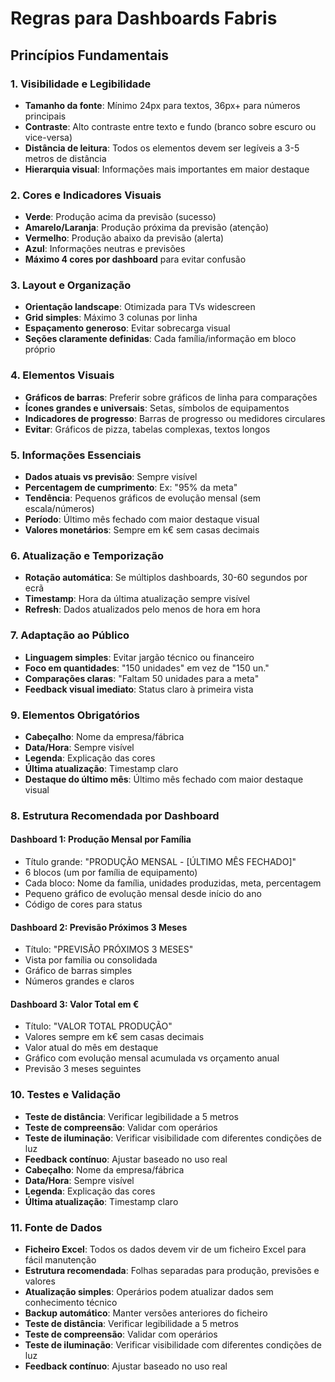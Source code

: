 # Regras para Dashboards Fabris

## **Princípios Fundamentais**

### 1. **Visibilidade e Legibilidade**
- **Tamanho da fonte**: Mínimo 24px para textos, 36px+ para números principais
- **Contraste**: Alto contraste entre texto e fundo (branco sobre escuro ou vice-versa)
- **Distância de leitura**: Todos os elementos devem ser legíveis a 3-5 metros de distância
- **Hierarquia visual**: Informações mais importantes em maior destaque

### 2. **Cores e Indicadores Visuais**
- **Verde**: Produção acima da previsão (sucesso)
- **Amarelo/Laranja**: Produção próxima da previsão (atenção)
- **Vermelho**: Produção abaixo da previsão (alerta)
- **Azul**: Informações neutras e previsões
- **Máximo 4 cores por dashboard** para evitar confusão

### 3. **Layout e Organização**
- **Orientação landscape**: Otimizada para TVs widescreen
- **Grid simples**: Máximo 3 colunas por linha
- **Espaçamento generoso**: Evitar sobrecarga visual
- **Seções claramente definidas**: Cada família/informação em bloco próprio

### 4. **Elementos Visuais**
- **Gráficos de barras**: Preferir sobre gráficos de linha para comparações
- **Ícones grandes e universais**: Setas, símbolos de equipamentos
- **Indicadores de progresso**: Barras de progresso ou medidores circulares
- **Evitar**: Gráficos de pizza, tabelas complexas, textos longos

### 5. **Informações Essenciais**
- **Dados atuais vs previsão**: Sempre visível
- **Percentagem de cumprimento**: Ex: "95% da meta"
- **Tendência**: Pequenos gráficos de evolução mensal (sem escala/números)
- **Período**: Último mês fechado com maior destaque visual
- **Valores monetários**: Sempre em k€ sem casas decimais

### 6. **Atualização e Temporização**
- **Rotação automática**: Se múltiplos dashboards, 30-60 segundos por ecrã
- **Timestamp**: Hora da última atualização sempre visível
- **Refresh**: Dados atualizados pelo menos de hora em hora

### 7. **Adaptação ao Público**
- **Linguagem simples**: Evitar jargão técnico ou financeiro
- **Foco em quantidades**: "150 unidades" em vez de "150 un."
- **Comparações claras**: "Faltam 50 unidades para a meta"
- **Feedback visual imediato**: Status claro à primeira vista

### 9. **Elementos Obrigatórios**
- **Cabeçalho**: Nome da empresa/fábrica
- **Data/Hora**: Sempre visível
- **Legenda**: Explicação das cores
- **Última atualização**: Timestamp claro
- **Destaque do último mês**: Último mês fechado com maior destaque visual

### 8. **Estrutura Recomendada por Dashboard**

#### **Dashboard 1: Produção Mensal por Família**
- Título grande: "PRODUÇÃO MENSAL - [ÚLTIMO MÊS FECHADO]"
- 6 blocos (um por família de equipamento)
- Cada bloco: Nome da família, unidades produzidas, meta, percentagem
- Pequeno gráfico de evolução mensal desde início do ano
- Código de cores para status

#### **Dashboard 2: Previsão Próximos 3 Meses**
- Título: "PREVISÃO PRÓXIMOS 3 MESES"
- Vista por família ou consolidada
- Gráfico de barras simples
- Números grandes e claros

#### **Dashboard 3: Valor Total em €**
- Título: "VALOR TOTAL PRODUÇÃO"
- Valores sempre em k€ sem casas decimais
- Valor atual do mês em destaque
- Gráfico com evolução mensal acumulada vs orçamento anual
- Previsão 3 meses seguintes

### 10. **Testes e Validação**
- **Teste de distância**: Verificar legibilidade a 5 metros
- **Teste de compreensão**: Validar com operários
- **Teste de iluminação**: Verificar visibilidade com diferentes condições de luz
- **Feedback contínuo**: Ajustar baseado no uso real
- **Cabeçalho**: Nome da empresa/fábrica
- **Data/Hora**: Sempre visível
- **Legenda**: Explicação das cores
- **Última atualização**: Timestamp claro

### 11. **Fonte de Dados**
- **Ficheiro Excel**: Todos os dados devem vir de um ficheiro Excel para fácil manutenção
- **Estrutura recomendada**: Folhas separadas para produção, previsões e valores
- **Atualização simples**: Operários podem atualizar dados sem conhecimento técnico
- **Backup automático**: Manter versões anteriores do ficheiro
- **Teste de distância**: Verificar legibilidade a 5 metros
- **Teste de compreensão**: Validar com operários
- **Teste de iluminação**: Verificar visibilidade com diferentes condições de luz
- **Feedback contínuo**: Ajustar baseado no uso real
